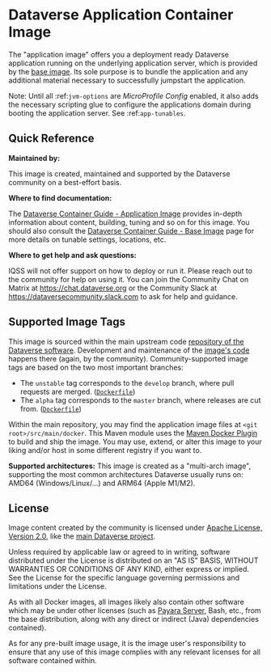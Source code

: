 # Dataverse Application Container Image

The "application image" offers you a deployment ready Dataverse application running on the underlying
application server, which is provided by the [base image](https://hub.docker.com/r/gdcc/base). 
Its sole purpose is to bundle the application and any additional material necessary to successfully jumpstart
the application.

Note: Until all :ref:`jvm-options` are *MicroProfile Config* enabled, it also adds the necessary scripting glue to
configure the applications domain during booting the application server. See :ref:`app-tunables`.

## Quick Reference

**Maintained by:**

This image is created, maintained and supported by the Dataverse community on a best-effort basis.

**Where to find documentation:**

The [Dataverse Container Guide - Application Image](https://guides.dataverse.org/en/latest/container/app-image.html)
provides in-depth information about content, building, tuning and so on for this image. You should also consult
the [Dataverse Container Guide - Base Image](https://guides.dataverse.org/en/latest/container/base-image.html) page
for more details on tunable settings, locations, etc.

**Where to get help and ask questions:**

IQSS will not offer support on how to deploy or run it. Please reach out to the community for help on using it.
You can join the Community Chat on Matrix at https://chat.dataverse.org or the Community Slack at
https://dataversecommunity.slack.com to ask for help and guidance.

## Supported Image Tags

This image is sourced within the main upstream code [repository of the Dataverse software](https://github.com/IQSS/dataverse).
Development and maintenance of the [image's code](https://github.com/IQSS/dataverse/tree/develop/src/main/docker)
happens there (again, by the community). Community-supported image tags are based on the two most important branches:

- The `unstable` tag corresponds to the `develop` branch, where pull requests are merged.
  ([`Dockerfile`](https://github.com/IQSS/dataverse/tree/develop/src/main/docker/Dockerfile))
- The `alpha` tag corresponds to the `master` branch, where releases are cut from.
  ([`Dockerfile`](https://github.com/IQSS/dataverse/tree/master/src/main/docker/Dockerfile))

Within the main repository, you may find the application image files at `<git root>/src/main/docker`.
This Maven module uses the [Maven Docker Plugin](https://dmp.fabric8.io) to build and ship the image.
You may use, extend, or alter this image to your liking and/or host in some different registry if you want to.

**Supported architectures:** This image is created as a "multi-arch image", supporting the most common architectures
Dataverse usually runs on: AMD64 (Windows/Linux/...) and ARM64 (Apple M1/M2).

## License

Image content created by the community is licensed under [Apache License, Version 2.0](https://www.apache.org/licenses/LICENSE-2.0),
like the [main Dataverse project](https://github.com/IQSS/dataverse/blob/develop/LICENSE.md).

Unless required by applicable law or agreed to in writing, software distributed under the License is distributed on an
"AS IS" BASIS, WITHOUT WARRANTIES OR CONDITIONS OF ANY KIND, either express or implied.
See the License for the specific language governing permissions and limitations under the License.

As with all Docker images, all images likely also contain other software which may be under other licenses (such as
[Payara Server](https://github.com/payara/Payara/blob/master/LICENSE.txt), Bash, etc., from the base
distribution, along with any direct or indirect (Java) dependencies contained).

As for any pre-built image usage, it is the image user's responsibility to ensure that any use of this image complies
with any relevant licenses for all software contained within.
